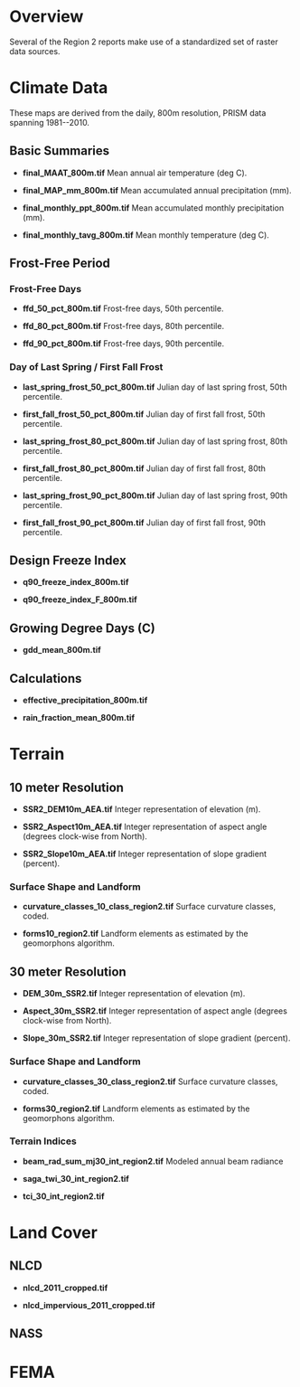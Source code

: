 

# Overview

Several of the Region 2 reports make use of a standardized set of raster data sources.



# Climate Data

These maps are derived from the daily, 800m resolution, PRISM data spanning 1981--2010.


## Basic Summaries

  * **final_MAAT_800m.tif** Mean annual air temperature (deg C).

  * **final_MAP_mm_800m.tif** Mean accumulated annual precipitation (mm).

  * **final_monthly_ppt_800m.tif** Mean accumulated monthly precipitation (mm).
  
  * **final_monthly_tavg_800m.tif** Mean monthly temperature (deg C).



## Frost-Free Period

### Frost-Free Days

   * **ffd_50_pct_800m.tif** Frost-free days, 50th percentile.

   * **ffd_80_pct_800m.tif** Frost-free days, 80th percentile.

   * **ffd_90_pct_800m.tif** Frost-free days, 90th percentile.


### Day of Last Spring / First Fall Frost
    
   * **last_spring_frost_50_pct_800m.tif** Julian day of last spring frost, 50th percentile.
   
   * **first_fall_frost_50_pct_800m.tif** Julian day of first fall frost, 50th percentile.

   * **last_spring_frost_80_pct_800m.tif** Julian day of last spring frost, 80th percentile.
   
   * **first_fall_frost_80_pct_800m.tif** Julian day of first fall frost, 80th percentile.
   
   * **last_spring_frost_90_pct_800m.tif** Julian day of last spring frost, 90th percentile.

   * **first_fall_frost_90_pct_800m.tif** Julian day of first fall frost, 90th percentile.



## Design Freeze Index

   * **q90_freeze_index_800m.tif**
   
   * **q90_freeze_index_F_800m.tif**



## Growing Degree Days (C)

   * **gdd_mean_800m.tif**



## Calculations

   * **effective_precipitation_800m.tif**

   * **rain_fraction_mean_800m.tif**



# Terrain


## 10 meter Resolution

   * **SSR2_DEM10m_AEA.tif** Integer representation of elevation (m).
   
   * **SSR2_Aspect10m_AEA.tif** Integer representation of aspect angle (degrees clock-wise from North).
   
   * **SSR2_Slope10m_AEA.tif** Integer representation of slope gradient (percent).


### Surface Shape and Landform

   * **curvature_classes_10_class_region2.tif** Surface curvature classes, coded.
   
   * **forms10_region2.tif** Landform elements as estimated by the geomorphons algorithm.


## 30 meter Resolution

   * **DEM_30m_SSR2.tif** Integer representation of elevation (m).

   * **Aspect_30m_SSR2.tif** Integer representation of aspect angle (degrees clock-wise from North).
   
   * **Slope_30m_SSR2.tif** Integer representation of slope gradient (percent).
   

### Surface Shape and Landform

   * **curvature_classes_30_class_region2.tif** Surface curvature classes, coded.
   
   * **forms30_region2.tif** Landform elements as estimated by the geomorphons algorithm.


### Terrain Indices

   * **beam_rad_sum_mj30_int_region2.tif** Modeled annual beam radiance
   
   * **saga_twi_30_int_region2.tif**
   
   * **tci_30_int_region2.tif**



# Land Cover

## NLCD

   * **nlcd_2011_cropped.tif**
   
   * **nlcd_impervious_2011_cropped.tif**


## NASS


# FEMA













